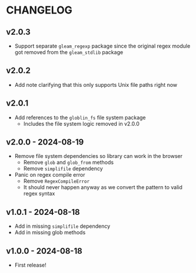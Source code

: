 # CHANGELOG

## v2.0.3
- Support separate `gleam_regexp` package since the original regex module got removed from the `gleam_stdlib` package

## v2.0.2
- Add note clarifying that this only supports Unix file paths right now

## v2.0.1
- Add references to the `globlin_fs` file system package
    - Includes the file system logic removed in v2.0.0

## v2.0.0 - 2024-08-19
- Remove file system dependencies so library can work in the browser
    - Remove `glob` and `glob_from` methods
    - Remove `simplifile` dependency
- Panic on regex compile error
    - Remove `RegexCompileError`
    - It should never happen anyway as we convert the pattern to valid regex syntax

## v1.0.1 - 2024-08-18
- Add in missing `simplifile` dependency
- Add in missing glob methods

## v1.0.0 - 2024-08-18
- First release!